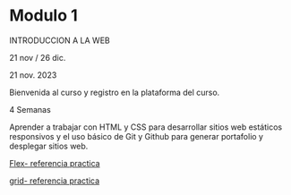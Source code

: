 # Modulo 1

INTRODUCCION A LA WEB

21 nov / 26 dic.

21 nov. 2023

Bienvenida al curso y registro en la plataforma del curso.

4 Semanas

Aprender a trabajar con HTML y CSS para desarrollar sitios web estáticos responsivos y el uso básico de Git y Github para generar portafolio y desplegar sitios web.

[Flex- referencia practica](https://css-tricks.com/snippets/css/a-guide-to-flexbox/)

[grid- referencia practica](https://css-tricks.com/snippets/css/complete-guide-grid/)
